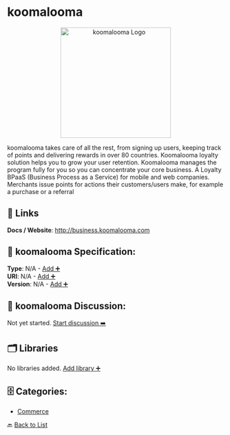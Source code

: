# koomalooma
<p align="center">
    <img width="256" src="https://raw.githubusercontent.com/apis-list/apis-list/main/apis/koomalooma/logo_256x256.png" alt="koomalooma Logo"/>
</p>
koomalooma takes care of all the rest, from signing up users, keeping track of points and delivering rewards in over 80 countries. Koomalooma loyalty solution helps you to grow your user retention. Koomalooma manages the program fully for you so you can concentrate your core business. A Loyalty BPaaS (Business Process as a Service) for mobile and web companies. Merchants issue points for actions their customers/users make, for example a purchase or a referral

##  🔗 Links
**Docs / Website**: http://business.koomalooma.com

## 🧬 koomalooma Specification:
**Type**: N/A - [Add ➕](https://github.com/apis-list/apis-list/edit/main/apis.yaml#L23477)  
**URI**: N/A - [Add ➕](https://github.com/apis-list/apis-list/edit/main/apis.yaml#L23477)  
**Version**: N/A - [Add ➕](https://github.com/apis-list/apis-list/edit/main/apis.yaml#L23477)

## 💬 koomalooma Discussion:
Not yet started. [Start discussion ➡️](https://github.com/apis-list/apis-list/discussions/new)

## 🗂️ Libraries

No libraries added. [Add library ➕](https://github.com/apis-list/apis-list/edit/main/apis.yaml#L23477)    


## 🗄️ Categories:
- [Commerce](https://github.com/apis-list/apis-list#commerce-)

🔙  [Back to List](https://github.com/apis-list/apis-list)
